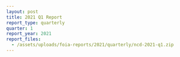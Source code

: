 ```yaml
---
layout: post
title: 2021 Q1 Report
report_type: quarterly
quarter: 1
report_year: 2021
report_files:
  - /assets/uploads/foia-reports/2021/quarterly/ncd-2021-q1.zip
---
```

